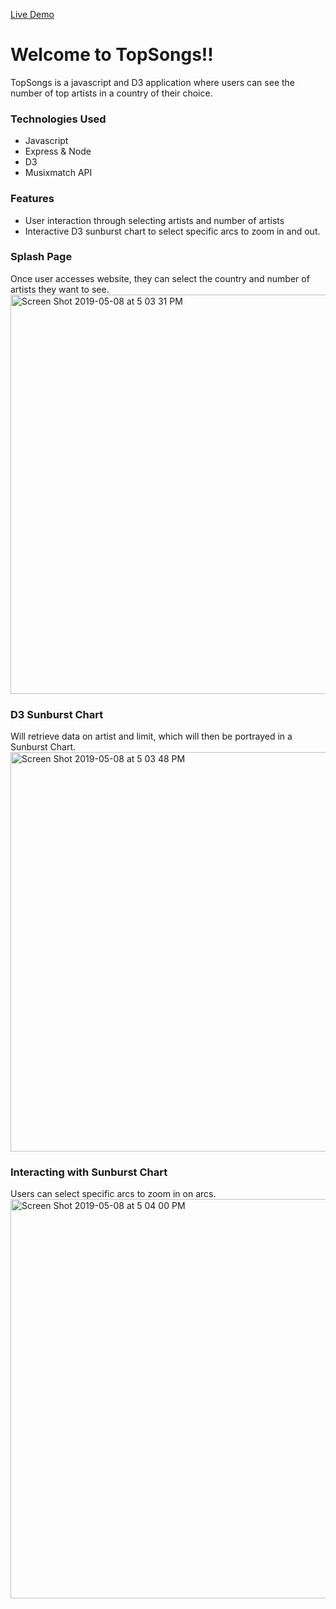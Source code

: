 [Live Demo](https://topsongs-sunburst.herokuapp.com)

# Welcome to TopSongs!!

TopSongs is a javascript and D3 application where users can see the number of top artists in a country of their choice.

### Technologies Used
  * Javascript
  * Express & Node
  * D3
  * Musixmatch API
  
 ### Features
  * User interaction through selecting artists and number of artists
  * Interactive D3 sunburst chart to select specific arcs to zoom in and out.
  
 
### Splash Page
Once user accesses website, they can select the country and number of artists they want to see.
<img width="639" alt="Screen Shot 2019-05-08 at 5 03 31 PM" src="https://user-images.githubusercontent.com/42100510/57416059-63440e80-71b3-11e9-8500-941afa49f12e.png">





### D3 Sunburst Chart
Will retrieve data on artist and limit, which will then be portrayed in a Sunburst Chart.
<img width="639" alt="Screen Shot 2019-05-08 at 5 03 48 PM" src="https://user-images.githubusercontent.com/42100510/57416074-722ac100-71b3-11e9-9499-cfb1bfca8e91.png">




### Interacting with Sunburst Chart
Users can select specific arcs to zoom in on arcs.
<img width="639" alt="Screen Shot 2019-05-08 at 5 04 00 PM" src="https://user-images.githubusercontent.com/42100510/57416048-532c2f00-71b3-11e9-879b-ba583bb86e9d.png">
